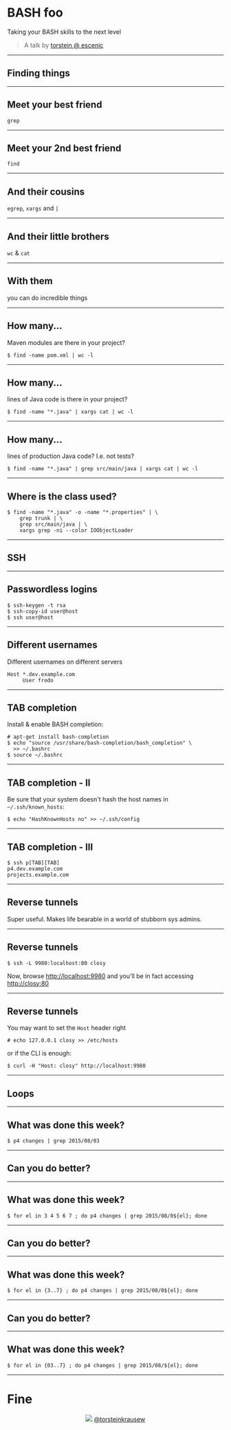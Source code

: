 
# BASH foo

Taking your BASH skills to the next level

> A talk by <a href="">torstein @ escenic</a>


---

## Finding things

---

## Meet your best friend

`grep`

---

## Meet your 2nd best friend

`find`

---

## And their cousins

`egrep`, `xargs` and `|`

---

## And their little brothers

`wc` & `cat`

---

## With them

you can do incredible things

---

## How many...

Maven modules are there in your project?

    $ find -name pom.xml | wc -l

---

## How many...

lines of Java code is there in your project?

    $ find -name "*.java" | xargs cat | wc -l

---

## How many...
lines of production Java code?
I.e. not tests?

    $ find -name "*.java" | grep src/main/java | xargs cat | wc -l

---

## Where is the class used?

```
$ find -name "*.java" -o -name "*.properties" | \
    grep trunk | \
    grep src/main/java | \
    xargs grep -ni --color IOObjectLoader
```

---

## SSH

---

## Passwordless logins

```
$ ssh-keygen -t rsa
$ ssh-copy-id user@host
$ ssh user@host
```

---

## Different usernames

Different usernames on different servers

```
Host *.dev.example.com
     User frodo
```

---

## TAB completion

Install & enable BASH completion:

```
# apt-get install bash-completion
$ echo "source /usr/share/bash-completion/bash_completion" \
  >> ~/.bashrc
$ source ~/.bashrc
```

---

## TAB completion - II

Be sure that your system doesn't hash the host names in
`~/.ssh/known_hosts`:

```
$ echo "HashKnownHosts no" >> ~/.ssh/config
```

---

## TAB completion - III

```
$ ssh p[TAB][TAB]
p4.dev.example.com
projects.example.com
```

---

## Reverse tunnels

Super useful. Makes life bearable in a world of stubborn sys admins.

---

## Reverse tunnels

```
$ ssh -L 9980:localhost:80 closy
```

Now, browse [http://localhost:9980](http://localhost:9980) and you'll be in fact accessing
[http://closy:80](http://closy:80)

---

## Reverse tunnels

You may want to set the `Host` header right

    # echo 127.0.0.1 closy >> /etc/hosts

or if the CLI is enough:

```
$ curl -H "Host: closy" http://localhost:9980
```

---

## Loops

---

## What was done this week?

```
$ p4 changes | grep 2015/08/03

```

---

## Can you do better?

---

## What was done this week?

```
$ for el in 3 4 5 6 7 ; do p4 changes | grep 2015/08/0${el}; done

```

---

## Can you do better?

---

## What was done this week?

```
$ for el in {3..7} ; do p4 changes | grep 2015/08/0${el}; done

```

---

## Can you do better?

---

## What was done this week?

```
$ for el in {03..7} ; do p4 changes | grep 2015/08/${el}; done

```

---

# Fine

<div style="margin-left: auto; margin-right: auto; width: 10em">
<img src="twitter.svg" style="box-shadow:none;
margin:0px; border:none;"/>
<a style="" href="https://twitter.com/torsteinkrausew">@torsteinkrausew</a>
</div>

